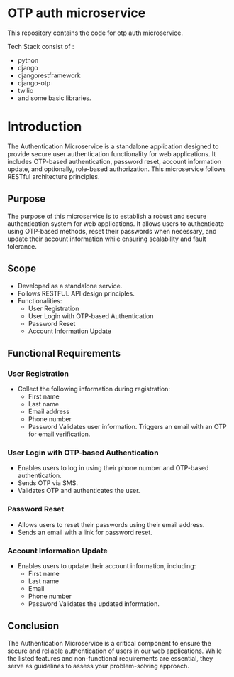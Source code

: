 # OTP auth microservice

This repository contains the code for otp auth microservice.

Tech Stack consist of :

- python
- django
- djangorestframework
- django-otp
- twilio
- and some basic libraries.

# Introduction

The Authentication Microservice is a standalone application designed to provide secure user authentication functionality for web applications. It includes OTP-based authentication, password reset, account information update, and optionally, role-based authorization. This microservice follows RESTful architecture principles.

## Purpose

The purpose of this microservice is to establish a robust and secure authentication system for web applications. It allows users to authenticate using OTP-based methods, reset their passwords when necessary, and update their account information while ensuring scalability and fault tolerance.

## Scope

- Developed as a standalone service.
- Follows RESTFUL API design principles.
- Functionalities:
  - User Registration
  - User Login with OTP-based Authentication
  - Password Reset
  - Account Information Update


## Functional Requirements

### User Registration

- Collect the following information during registration:
  - First name
  - Last name
  - Email address
  - Phone number
  - Password
Validates user information.
Triggers an email with an OTP for email verification.

### User Login with OTP-based Authentication

- Enables users to log in using their phone number and OTP-based authentication.
- Sends OTP via SMS.
- Validates OTP and authenticates the user.

### Password Reset

- Allows users to reset their passwords using their email address.
- Sends an email with a link for password reset.

### Account Information Update

- Enables users to update their account information, including:
  - First name
  - Last name
  - Email
  - Phone number
  - Password
Validates the updated information.


## Conclusion

The Authentication Microservice is a critical component to ensure the secure and reliable authentication of users in our web applications. While the listed features and non-functional requirements are essential, they serve as guidelines to assess your problem-solving approach.
